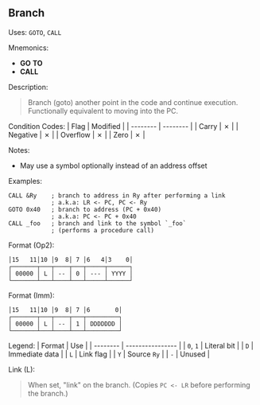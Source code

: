 ## Branch

Uses:
`GOTO`, `CALL`

Mnemonics:
- **GO** **TO**
- **CALL**

Description:
> Branch (goto) another point in the code and continue execution.
> Functionally equivalent to moving into the PC.

Condition Codes:
| Flag     | Modified |
| -------- | -------- |
| Carry    | &cross;  |
| Negative | &cross;  |
| Overflow | &cross;  |
| Zero     | &cross;  |

Notes:
- May use a symbol optionally instead of an address offset

Examples:
```assembly
CALL &Ry    ; branch to address in Ry after performing a link
            ; a.k.a: LR <- PC, PC <- Ry
GOTO 0x40   ; branch to address (PC + 0x40)
            ; a.k.a: PC <- PC + 0x40
CALL _foo   ; branch and link to the symbol `_foo`
            ; (performs a procedure call)
```

Format (Op2):
```
│15   11│10 │9  8│ 7 │6   4│3    0│
┌───────┬───┬────┬───┬─────┬──────┐
│ 00000 │ L │ -- │ 0 │ --- │ YYYY │
└───────┴───┴────┴───┴─────┴──────┘
```

Format (Imm):
```
│15   11│10 │9  8│ 7 │6       0│
┌───────┬───┬────┬───┬─────────┐
│ 00000 │ L │ -- │ 1 │ DDDDDDD │
└───────┴───┴────┴───┴─────────┘
```

Legend:
| Format   | Use              |
| -------- | ---------------- |
| `0`, `1` | Literal bit      |
| `D`      | Immediate data   |
| `L`      | Link flag        |
| `Y`      | Source `Ry`      |
| `-`      | Unused           |

Link (L):
> When set, "link" on the branch.
> (Copies `PC <- LR` before performing the branch.)
